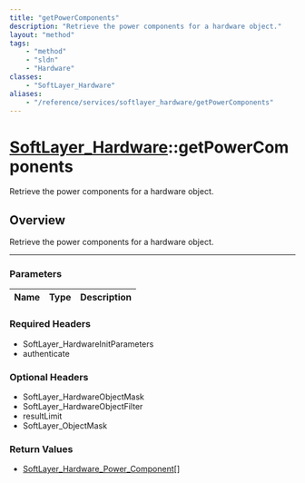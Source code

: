 ```yaml
---
title: "getPowerComponents"
description: "Retrieve the power components for a hardware object."
layout: "method"
tags:
    - "method"
    - "sldn"
    - "Hardware"
classes:
    - "SoftLayer_Hardware"
aliases:
    - "/reference/services/softlayer_hardware/getPowerComponents"
---
```

# [SoftLayer_Hardware](/reference/services/SoftLayer_Hardware)::getPowerComponents


Retrieve the power components for a hardware object.


## Overview 
Retrieve the power components for a hardware object.

-----

### Parameters 
|Name | Type | Description |
| --- | --- | --- |


### Required Headers
* SoftLayer_HardwareInitParameters
* authenticate


### Optional Headers
* SoftLayer_HardwareObjectMask
* SoftLayer_HardwareObjectFilter
* resultLimit
* SoftLayer_ObjectMask

### Return Values
* <a href='/reference/datatypes/SoftLayer_Hardware_Power_Component'>SoftLayer_Hardware_Power_Component[] </a>





